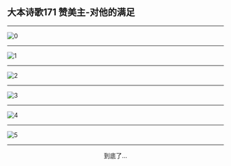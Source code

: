
## 大本诗歌171 赞美主-对他的满足
        
<div id="aplayer0"></div>

<div id="aplayer1"></div>

<div id="aplayer2"></div>

---

<img alt="0" data-original="https://cdn.jsdelivr.net/gh/k34869/shi/data/d0165/0">

---

<img alt="1" data-original="https://cdn.jsdelivr.net/gh/k34869/shi/data/d0165/1">

---

<img alt="2" data-original="https://cdn.jsdelivr.net/gh/k34869/shi/data/d0165/2">

---

<img alt="3" data-original="https://cdn.jsdelivr.net/gh/k34869/shi/data/d0165/3">

---

<img alt="4" data-original="https://cdn.jsdelivr.net/gh/k34869/shi/data/d0165/4">

---

<img alt="5" data-original="https://cdn.jsdelivr.net/gh/k34869/shi/data/d0165/5">

---

<p style="text-align: center">到底了...</p>

<script src="/js/dist-view.js"></script>

<script>
MAIN.id = 'd0165';
        
const ap0 = new APlayer({
    container: document.getElementById('aplayer0'),
    volume: 1,
    loop: 'none',
    preload: 'none',
    audio: [{
        name: 'D171.mp3',
        artist: '大本诗歌',
        url: 'https://res.wx.qq.com/voice/getvoice?mediaid=MzI0NTk3MDM5M18yMjQ3NTIwNjIx',
        cover: '/favicon'
    }]
});
const ap1 = new APlayer({
    container: document.getElementById('aplayer1'),
    volume: 1,
    loop: 'none',
    preload: 'none',
    audio: [{
        name: 'D171第一节领唱.mp3',
        artist: '大本诗歌',
        url: 'https://res.wx.qq.com/voice/getvoice?mediaid=MzI0NTk3MDM5M18yMjQ3NTIwNjIy',
        cover: '/favicon'
    }]
});
const ap2 = new APlayer({
    container: document.getElementById('aplayer2'),
    volume: 1,
    loop: 'none',
    preload: 'none',
    audio: [{
        name: 'D171教唱版.mp3',
        artist: '大本诗歌',
        url: 'https://res.wx.qq.com/voice/getvoice?mediaid=MzI0NTk3MDM5M18yMjQ3NTIwNjIz',
        cover: '/favicon'
    }]
});
</script>
